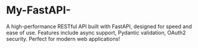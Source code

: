 # My-FastAPI-
A high-performance RESTful API built with FastAPI, designed for speed and ease of use. Features include async support, Pydantic validation, OAuth2 security. Perfect for modern web applications!
